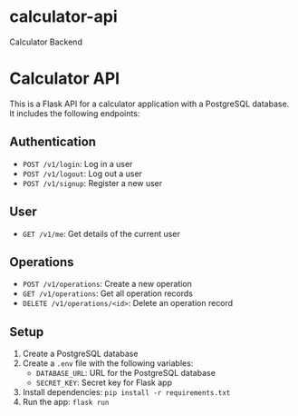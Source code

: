 # calculator-api

Calculator Backend

# Calculator API

This is a Flask API for a calculator application with a PostgreSQL database. It includes the following endpoints:

## Authentication

- `POST /v1/login`: Log in a user
- `POST /v1/logout`: Log out a user
- `POST /v1/signup`: Register a new user

## User

- `GET /v1/me`: Get details of the current user

## Operations

- `POST /v1/operations`: Create a new operation
- `GET /v1/operations`: Get all operation records
- `DELETE /v1/operations/<id>`: Delete an operation record

## Setup

1. Create a PostgreSQL database
2. Create a `.env` file with the following variables:
   - `DATABASE_URL`: URL for the PostgreSQL database
   - `SECRET_KEY`: Secret key for Flask app
3. Install dependencies: `pip install -r requirements.txt`
4. Run the app: `flask run`
